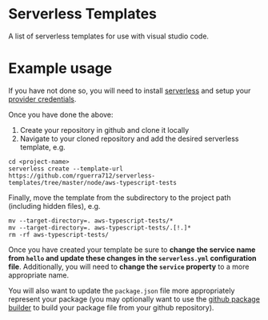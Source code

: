 # Serverless Templates
A list of serverless templates for use with visual studio code.

# Example usage
If you have not done so, you will need to install [serverless](https://github.com/serverless/serverless#readme) and setup your [provider credentials](https://github.com/serverless/serverless/blob/master/docs/providers/aws/guide/credentials.md).

Once you have done the above:
1. Create your repository in github and clone it locally
1. Navigate to your cloned repository and add the desired serverless template, e.g.
```
cd <project-name>
serverless create --template-url https://github.com/rguerra712/serverless-templates/tree/master/node/aws-typescript-tests
```
Finally, move the template from the subdirectory to the project path (including hidden files), e.g.
```
mv --target-directory=. aws-typescript-tests/*
mv --target-directory=. aws-typescript-tests/.[!.]*
rm -rf aws-typescript-tests/
```

Once you have created your template be sure to **change the service name from `hello` and update these changes in the `serverless.yml` configuration file**. Additionally, you will need to **change the `service` property** to a more appropriate name.

You will also want to update the `package.json` file more appropriately represent your package (you may optionally want to use the [github package builder](https://www.npmjs.com/package/github-package-builder) to build your package file from your github repository).
